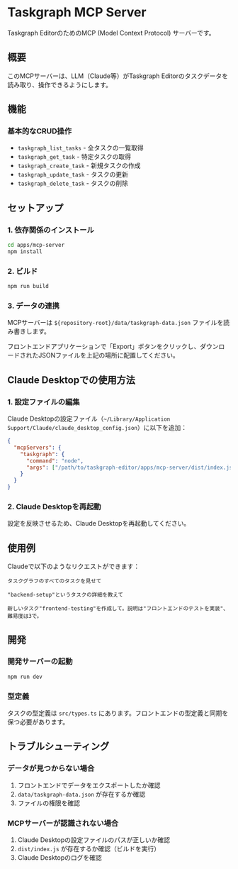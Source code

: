 # Taskgraph MCP Server

Taskgraph EditorのためのMCP (Model Context Protocol) サーバーです。

## 概要

このMCPサーバーは、LLM（Claude等）がTaskgraph Editorのタスクデータを読み取り、操作できるようにします。

## 機能

### 基本的なCRUD操作

- `taskgraph_list_tasks` - 全タスクの一覧取得
- `taskgraph_get_task` - 特定タスクの取得
- `taskgraph_create_task` - 新規タスクの作成
- `taskgraph_update_task` - タスクの更新
- `taskgraph_delete_task` - タスクの削除

## セットアップ

### 1. 依存関係のインストール

```bash
cd apps/mcp-server
npm install
```

### 2. ビルド

```bash
npm run build
```

### 3. データの連携

MCPサーバーは `${repository-root}/data/taskgraph-data.json` ファイルを読み書きします。

フロントエンドアプリケーションで「Export」ボタンをクリックし、ダウンロードされたJSONファイルを上記の場所に配置してください。

## Claude Desktopでの使用方法

### 1. 設定ファイルの編集

Claude Desktopの設定ファイル（`~/Library/Application Support/Claude/claude_desktop_config.json`）に以下を追加：

```json
{
  "mcpServers": {
    "taskgraph": {
      "command": "node",
      "args": ["/path/to/taskgraph-editor/apps/mcp-server/dist/index.js"]
    }
  }
}
```

### 2. Claude Desktopを再起動

設定を反映させるため、Claude Desktopを再起動してください。

## 使用例

Claudeで以下のようなリクエストができます：

```
タスクグラフのすべてのタスクを見せて
```

```
"backend-setup"というタスクの詳細を教えて
```

```
新しいタスク"frontend-testing"を作成して。説明は"フロントエンドのテストを実装"、難易度は3で。
```

## 開発

### 開発サーバーの起動

```bash
npm run dev
```

### 型定義

タスクの型定義は `src/types.ts` にあります。フロントエンドの型定義と同期を保つ必要があります。

## トラブルシューティング

### データが見つからない場合

1. フロントエンドでデータをエクスポートしたか確認
2. `data/taskgraph-data.json` が存在するか確認
3. ファイルの権限を確認

### MCPサーバーが認識されない場合

1. Claude Desktopの設定ファイルのパスが正しいか確認
2. `dist/index.js` が存在するか確認（ビルドを実行）
3. Claude Desktopのログを確認
